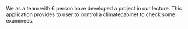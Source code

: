 We as a team with 6 person have developed a project in our lecture. This application provides to user to control a climatecabinet to check some examinees.
